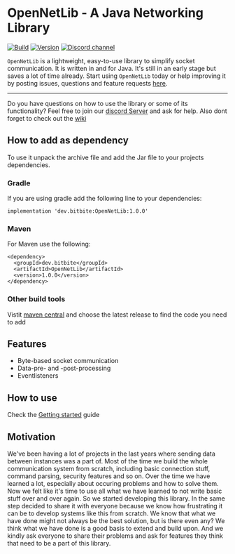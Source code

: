 # OpenNetLib - A Java Networking Library

[![Build](https://github.com/bitbitedev/OpenNetLib/actions/workflows/gradle.yml/badge.svg)](https://github.com/bitbitedev/OpenNetLib/actions/workflows/gradle.yml)
[![Version](https://img.shields.io/github/v/release/bitbitedev/OpenNetLib?include_prereleases)](https://github.com/bitbitedev/OpenNetLib/releases)
[![Discord channel](https://img.shields.io/discord/411109318511820800?logo=discord)](https://discord.gg/MdsuFg2bPC)

`OpenNetLib` is a lightweight, easy-to-use library to simplify socket communication. It is written in and for Java. It's still in an early stage but saves a lot of time already.
Start using `OpenNetLib` today or help improving it by posting issues, questions and feature requests [here](https://github.com/bitbitedev/OpenNetLib/issues).

---

Do you have questions on how to use the library or some of its functionality? Feel free to join our [discord Server](https://discord.gg/MdsuFg2bPC) and ask for help.
Also dont forget to check out the [wiki](https://github.com/bitbitedev/OpenNetLib/wiki)

## How to add as dependency
To use it unpack the archive file and add the Jar file to your projects dependencies.

### Gradle
If you are using gradle add the following line to your dependencies:
```
implementation 'dev.bitbite:OpenNetLib:1.0.0'
```

### Maven
For Maven use the following:
```
<dependency>
  <groupId>dev.bitbite</groupId>
  <artifactId>OpenNetLib</artifactId>
  <version>1.0.0</version>
</dependency>
```

### Other build tools
Vistit [maven central](https://search.maven.org/artifact/dev.bitbite/OpenNetLib) and choose the latest release to find the code you need to add

## Features
- Byte-based socket communication
- Data-pre- and -post-processing
- Eventlisteners

## How to use
Check the [Getting started](https://github.com/bitbitedev/OpenNetLib/wiki/Getting-started) guide

## Motivation
We've been having a lot of projects in the last years where sending data between instances was a part of. Most of the time we build the whole communication system from scratch, including basic connection stuff, command parsing, security features and so on. Over the time we have learned a lot, especially about occuring problems and how to solve them. Now we felt like it's time to use all what we have learned to not write basic stuff over and over again. So we started developing this library. In the same step decided to share it with everyone because we know how frustrating it can be to develop systems like this from scratch. We know that what we have done might not always be the best solution, but is there even any? We think what we have done is a good basis to extend and build upon. And we kindly ask everyone to share their problems and ask for features they think that need to be a part of this library.
